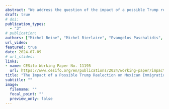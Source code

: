 ```yaml
---
abstract: "We address the question of the impact of a possible Trump reelection on the location choices of potential Mexican migrants. We use migration aspiration data from the Gallup World Poll Surveys which provide the preferred location choices of Mexican respondents before, during and after the Trump Presidency. We show that Trump presidency led to an increase in disapproval rates about the US leadership among Mexican respondents, which in turn led to a reduced level of attractiveness of the US location. Using a Cross-Nested Logit model that allows to account for the heterogeneity in the substitution patterns between alternative locations to the US, we simulate the impact of a possible reelection of Donald Trump based on different scenarios about these dis-approval rates. We find that such a reelection would lead to an increase in the number of stayers in Mexico but would also create heterogeneous immigration pressures from Mexico across potential foreign locations. In particular, countries such as Canada, the UK, Germany, Spain, and France would face significantly higher increases in Mexican immigration pressures. We also show that the reelection of Donald Trump would lower the skill content of Mexican potential immigrants in the US and would induce an opposite effect in destinations that are perceived as close substitutes."
draft: true
# doi:
publication_types:
  - "3"
# publication:
authors: ["Michel Beine", "Michel Bierlaire", "Evangelos Paschalidis", "Silvia Varotto", admin]
url_video:
featured: true
date: 2024-07-09
# url_slides:
links:
- name: CESifo Working Paper No. 11195
  url: https://www.cesifo.org/en/publications/2024/working-paper/impact-possible-trump-reelection-mexican-immigration-pressures
title: "The Impact of a Possible Trump Reelection on Mexican Immigration Pressures in Alternative Countries"
subtitle: ""
image:
  filename: ""
  focal_point: ""
  preview_only: false
---
```


